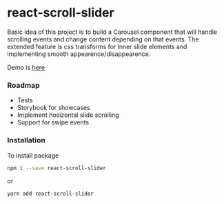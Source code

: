 # react-scroll-slider

Basic idea of this project is to build a Carousel component that will handle scrolling events and change content depending on that events. The extended feature is css transforms for inner slide elements and implementing smooth appearence/disappearence.

Demo is [here][demo]

### Roadmap
  - Tests
  - Storybook for showcases
  - Implement hosizontal slide scrolling
  - Support for swipe events

   [demo]: <https://goofy-torvalds-da63e4.netlify.com>

### Installation
To install package
```sh
npm i --save react-scroll-slider
```
or
```sh
yarn add react-scroll-slider
```
